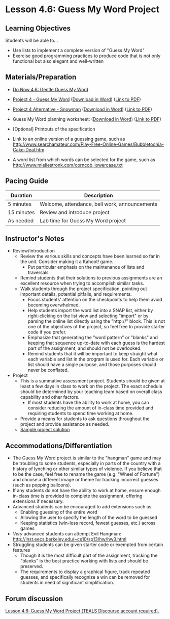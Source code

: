 # Lesson 4.6: Guess My Word Project

## Learning Objectives

Students will be able to...

-   Use lists to implement a complete version of "Guess My Word"
-   Exercise good programming practices to produce code that is not only functional but also elegant and well-written

## Materials/Preparation

-   [Do Now 4.6: Gentle Guess My Word](do_now_46.md)
-   [Project 4 - Guess My Word](project_4.md) ([Download in Word](https://github.com/TEALSK12/introduction-to-computer-science/raw/master/Projects/Projects%20Word/Project%204%20Guessmyword.docx)) ([Link to PDF](https://github.com/TEALSK12/introduction-to-computer-science/raw/master/Projects/Projects%20PDF/Project%204%20Guessmyword.pdf))

-   [Project 4 Alternative - Snowman](project_4.md) ([Download in Word](https://tealsk12.gitbooks.io/introduction-to-computer-science/content/Projects/Projects%20Word/Project%204%20Snowman.docx)) ([Link to PDF](https://tealsk12.gitbooks.io/introduction-to-computer-science/content/Projects/Projects%20PDF/Project%204%20Snowman.pdf))

-   Guess My Word planning worksheet: ([Download in Word](https://github.com/TEALSK12/introduction-to-computer-science/raw/master/Projects/Projects%20Word/Project_4_Guessmyword_Planning_Worksheet.docx)) ([Link to PDF](https://github.com/TEALSK12/introduction-to-computer-science/raw/master/Projects/Projects%20PDF/Project_4_Guessmyword_Planning_Worksheet.pdf))

-   [Optional] Printouts of the specification
-   Link to an online version of a guessing game, such as <http://www.searchamateur.com/Play-Free-Online-Games/Bubbletoonia-Cake-Deal.htm>
-   A word list from which words can be selected for the game, such as <http://www.mieliestronk.com/corncob_lowercase.txt>

## Pacing Guide

| Duration   | Description                                   |
| ---------- | --------------------------------------------- |
| 5 minutes  | Welcome, attendance, bell work, announcements |
| 15 minutes | Review and introduce project                  |
| As needed  | Lab time for Guess My Word project            |

## Instructor's Notes

-   Review/Introduction
    -   Review the various skills and concepts have been learned so far in the unit. Consider making it a Kahoot! game.
        -   Put particular emphasis on the maintenance of lists and traversals
    -   Remind students that their solutions to previous assignments are an excellent resource when trying to accomplish similar tasks.
    -   Walk students through the project specification, pointing out important details, potential pitfalls, and requirements.
        -   Focus students' attention on the checkpoints to help them avoid becoming overwhelmed.
        -   Help students import the word list into a SNAP list, either by right-clicking on the list view and selecting "import" or by parsing the online list directly using the "http://" block.  This is not one of the objectives of the project, so feel free to provide starter code if you prefer.
        -   Emphasize that generating the "word pattern" or "blanks" and keeping that sequence up-to-date with each guess is the hardest part of the assignment, and should not be overlooked.
        -   Remind students that it will be important to keep straight what each variable and list in the program is used for.  Each variable or list should have a single purpose, and those purposes should never be conflated.
-   Project
    -   This is a summative assessment project.  Students should be given at least a few days in class to work on the project.  The exact schedule should be determined by your teaching team based on overall class capability and other factors.
        -   If most students have the ability to work at home, you can consider reducing the amount of in-class time provided and requiring students to spend time working at home.
    -   Provide a means for students to ask questions throughout the project and provide assistance as needed.
    -   [Sample project solution](https://github.com/TEALSK12/introduction-to-computer-science-instructor/blob/master/curriculum/Sample%20Project%20Solutions.md)

## Accommodations/Differentiation

-   The Guess My Word project is similar to the "hangman" game and may be troubling to some students, especially in parts of the country with a history of lynching or other similar types of violence.  If you believe that to be the case, feel free to rename the game (e.g. "Wheel of Fortune") and choose a different image or theme for tracking incorrect guesses (such as popping balloons).
-   If any students do not have the ability to work at home, ensure enough in-class time is provided to complete the assignment, offering extensions if necessary.
-   Advanced students can be encouraged to add extensions such as:
    -   Enabling guessing of the entire word
    -   Allowing the user to specify the length of the word to be guessed
    -   Keeping statistics (win-loss record, fewest guesses, etc.) across games
-   _Very_ advanced students can attempt Evil Hangman: <http://inst.eecs.berkeley.edu/~cs10/sp13/hw/hw3.html>
-   Struggling students can be given starter code or exempted from certain features
    -   Though it is the most difficult part of the assignment, tracking the "blanks" is the best practice working with lists and should be preserved.  
    -   The requirements to display a graphical figure, track repeated guesses, and specifically recognize a win can be removed for students in need of significant simplification.


## Forum discussion

<a href="http://forums.tealsk12.org/c/intro-unit-4-lists/lesson-4-6-hangman-project" target="_blank">
Lesson 4.6: Guess My Word Project (TEALS Discourse account required).</a>
